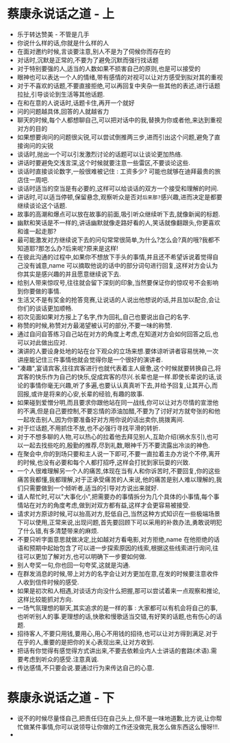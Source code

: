 # 蔡康永说话之道 - 上

- 乐于转达赞美 - 不管是几手
- 你说什么样的话,你就是什么样的人
- 在面对邀约时候,言谈要注意,别人不是为了伺候你而存在的
- 对话时,沉默是正常的,不要为了避免沉默而强行找话题
- 对于特别要强的人,适当的人数如果不损害自己的原则,也是可以接受的
- 眼神也可以表达一个人的情绪,带有感情的对视可以让对方感受到拟对其的重视
- 对于不喜欢的话题,不要直接拒绝,可以再回复中夹杂一些其他的表述,进行话题拉扯,引导谈论到生活等其他话题.
- 在和在意的人说话时,话题卡住,再开一个就好
- 问的问题越具体,回答的人就越省力
- 聊天的时候,每个人都想聊自己,可以把对话中的我,替换为你或者他,来达到重视对方的目的
- 如果想要询问的问题很尖锐,可以尝试倒推两三步,进而引出这个问题,避免了直接询问的尖锐
- 谈话时,抛出一个可以引发激烈讨论的话题可以让谈论更加热络.
- 讲话时要避免交浅言深,这个时候就要注意一些雷区,不要谈论这些.
- 谈话时直接谈论数字,一般很难被记住 : 工资多少? 可能也就够在迪拜最贵的旅店住一周吧.
- 谈话时适当的空当是有必要的,这样可以给谈话的双方一个接受和理解的时间.
- 讲话时,可以适当停顿,保留悬念,观察听众是否对`后来那?`感兴趣,进而决定是都要继续谈论这个话题.
- 故事的高潮和爆点可以放在故事的前面,吸引听众继续听下去,就像新闻的标题.
- 幽默和笑话是不一样的,讲话幽默就像走路好看的人,笑话就像翻跟头,你更喜欢和谁一起走那?
- 最可能激发对方继续说下去的问句常常很简单,为什么?怎么会?真的哦?我都不知道耶?那怎么办?后来呢?原来是这样!
- 在彼此沟通的过程中,如果你不想放下手头的事情,并且还不希望诉说着觉得自己没有诚意,name 可以摘取他说的话中的部分词句进行回复,这样对方会认为你其实是感兴趣的并且愿意继续说下去.
- 给别人带来惊叹号,往往就会留下深刻的印象,当然要保证你的惊叹号不会影响到你要做的事情.
- 生活又不是有奖金的抢答竞赛,让说话的人说出他想说的话,并且加以配合,会让你们的谈话更加顺畅.
- 初次见面如果对方报上了名字,作为回礼,自己也要说出自己的名字.
- 称赞的时候,称赞对方最渴望被认可的部分,不要一味的称赞.
- 通过自问自答练习自己站在对方的角度上考虑,在知道对方会如何回答之后,也可以对此做出应对.
- 演讲的人要设身处地的站在台下观众的立场来想.要体谅听讲者容易恍神,一次讲座能记住三件事情他就会觉得你是一个很好的演讲者.
- "凑趣",宴请宾客,往往宾客进行也就代表着主人疲惫,这个时候就要转换自己,将宾客的快乐作为自己的快乐,促成宾客的尽兴.长辈也是一样.即使长辈说的话,谈论的事情你毫无兴趣,听了多遍,也要认认真真听下去,并给予回复,让其开心,而回报,或许是将来的心安,长辈的经验,有趣的故事.
- 如果碰到爱憎分明,而且要求你跟他站在同一战线,你可以让对方尽情的宣泄他的不满,但是自己要控制,不要忘情的添油加醋,不要为了讨好对方就夸张的和他一起攻击别人,因为你要准备好对方用你说的话出卖你,挑拨离间.
- 对于烂话题,不用抓住不放,也不必强行寻找平滑的转折.
- 对于不想多聊的人物,可以热心的拉着他去拜见别人,互助介绍(祸水东引),也可以一起去找些吃的,殷勤的推荐,尽到礼数,眼神千万不要流露出冷淡的神色.
- 在聚会中,你的到场只要和主人说一下即可,不要一直拉着主办方说个不停,离开的时候,也没有必要和每个人都打招呼,这样会打扰到家玩耍的兴致.
- 一个人很难理解另一个人的痛苦,体现在当有人和你诉苦时,不要回复,你的这些痛苦我都懂,我都理解,对于正承受痛苦的人来说,他的痛苦是别人难以理解的,我们只需要做到一个倾听者,适当的引导对方说出来就好.
- 请人帮忙时,可以"大事化小",把需要办的事情拆分为几个具体的小事情,每个事情站在对方的角度考虑,做到对双方都有益,这样才会更容易被接受.
- 请求对方原谅时候,可以抬高对方,贬低自己,当然这种方式知识在一些极端场景下可以使用,正常来说,出现问题,首先要回顾下可以采用的补救办法,勇敢说明犯了什么错,有多清楚带来的麻烦.
- 不要只听字面意思就做决定,比如越对方看电影,对方拒绝,name 在他拒绝的话语和预期中起始包含了可以进一步探索原因的线索,根据这些线索进行询问,往往可以更加了解对方,也可以明确下一步要如何做.
- 别人夸奖一句,你也回一句夸奖,这就是沟通.
- 在群发消息的时候,带上对方的名字会让对方更加在意,在发的时候要注意收件人收到信件时候的感受.
- 如果是初次和人相遇,对谈话方向没什么把握,那可以尝试着来一点观察和推论,这样比较能抓对方向.
- 一场气氛理想的聊天,其实追求的是一样的事 : 大家都可以有机会将自己的事,也听听别人的事.更理想的话,快歌和慢歌适当交错,有好笑的话题,也有伤心的话题.
- 招待客人,不要只用钱,要用心,用心不用钱的招待,也可以让对方得到满足.对于在乎的人,重要的是把你的关心表现出来,让对方收到.
- 把话有你觉得有感觉得方式讲出来,不要去依赖业内人士讲话的套路(术语).需要考虑到听众的感受.注意真诚.
- 传达感情,不只要会说.要通过行为来传达自己的心意.

# 蔡康永说话之道 - 下

-  说不的时候尽量怪自己,把责任归在自己头上,但不是一味地道歉,比方说,让你帮忙做某件事情,你可以说领导让你做的工作还没做完,我怎么做东西这么慢呀!!!.
- 